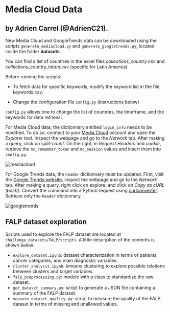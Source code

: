 # Media Cloud Data
## by Adrien Carrel (@AdrienC21).

New Media Cloud and GoogleTrends data can be downloaded using the scripts ```generate_mediacloud.py``` and ```generate_googletrends.py```, located inside the folder **datasets**.

You can find a list of countries in the excel files *collections_country.csv* and *collections_country_latam.csv* (specific for Latin America).

Before running the scripts:

- To fetch data for specific keywords, modify the keyword list in the file *keywords.csv*.

- Change the configuration file ```config.py``` (instructions below)

```config.py``` allows one to change the list of countries, the timeframe, and the keywords for data retrieval.

For Media Cloud data, the dictionnary entitled ```login_info``` needs to be modified. To do so, connect to your [Media Cloud](https://mediacloud.org/) account and open the *Explorer tool*. Inspect the webpage and go to the *Network* tab. After making a query, click on *split-count*. On the right, in *Request Headers* and *cookie*, retrieve the ```mc_remember_token``` and ```mc_session``` values and insert them into ```config.py```.

![mediacloud](https://raw.githubusercontent.com/covasquezv/MakeHealthChile2023/master/images/mediacloud.png)

For Google Trends data, the ```header``` dictionnary must be updated. First, visit the [Google Trends website](https://trends.google.com/trends/?geo=US), inspect the webpage and go to the *Network* tab. After making a query, right click on explore, and click on *Copy as cURL (bash)*. Convert the command into a Python request using [curlconverter](https://curlconverter.com/). Retrieve only the ```header``` dictionnary.

![googletrends](https://raw.githubusercontent.com/covasquezv/MakeHealthChile2023/master/images/ggtrends.png)

## FALP dataset exploration

Scripts used to explore the FALP dataset are located at ``challenge_datasets/FALP/scripts``. A little description of the contents is shown below:

- ``explore_dataset.ipynb``: dataset characterization in terms of patients, cancer categories, and main diagnostic variables.
- ``cluster_analysis.ipynb``: kmeans clustering to explore possible relations between clusters and target variables.
- ``falp_preprocessing.py``: module with a class to standardize the raw dataset.
- ``get_dataset_summary.py``: script to generate a JSON file containing a summary of the FALP dataset.
- ``measure_dataset_quality.py``: script to measure the quality of the FALP dataset in terms of missing and unallowed values.
